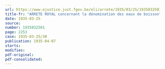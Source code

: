 ```yaml
---
url: https://www.ejustice.just.fgov.be/eli/arrete/1935/03/25/1935032501/justel
title-fr: "ARRETE ROYAL concernant la dénomination des eaux de boisson"
date: 1935-03-25
source:
number: 1935032501
page: 2253
case: 1935-03-25/30
publication: 1935-04-07
starts:
modifies:
pdf-original:
pdf-consolidated:
---
```


